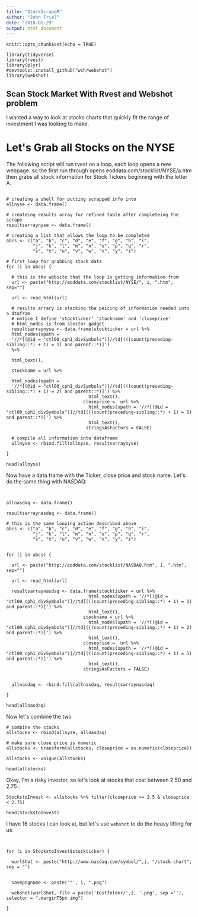 ```yaml
---
title: "StockScrapeR"
author: "John Friel"
date: '2018-01-29'
output: html_document
---
```


```{r setup, include=FALSE}
knitr::opts_chunk$set(echo = TRUE)

library(tidyverse)
library(rvest)
library(plyr)
#devtools::install_github("wch/webshot")
library(webshot)
```

## Scan Stock Market With Rvest and Webshot problem

I wanted a way to look at stocks charts that quickly fit the range of investment I was looking to make. 

# Let's Grab all Stocks on the NYSE

The following script will run rvest on a loop, each loop opens a new webpage. so the first run through opens eoddata.com/stocklist/NYSE/a.htm then grabs all stock information for Stock Tickers beginning with the letter A. 

```{r}

# creating a shell for putting scrapped info into
allnyse <- data.frame()

# createing results array for refined table after completeing the scrape
resultsarraynyse <- data.frame()

# creating a list that allows the loop to be completed
abcs <- c("a", "b", "c", "d", "e", "f", "g", "h", "i",
          "j", "k", "l", "m", "n", "o", "p", "q", "r",
          "s", "t", "u", "v", "w", "x", "y", "z")

# first loop for grabbing stock data
for (i in abcs) {
  
  # this is the website that the loop is getting information from
  url <- paste("http://eoddata.com/stocklist/NYSE/", i, ".htm", sep="")
  
  url <- read_html(url)
  
  # results arrary is stacking the peicing of information needed into a dtafram
  # notice I define 'stockticker' 'stockname' and 'closeprice' 
  # html_nodes is from slector gadget 
  resultsarraynyse <- data.frame(stockticker = url %>% 
  html_nodes(xpath =
  '//*[(@id = "ctl00_cph1_divSymbols")]//td[(((count(preceding-sibling::*) + 1) = 1) and parent::*)]')
  %>%
 
  html_text(), 
 
  stockname = url %>% 
  
  html_nodes(xpath = 
  '//*[(@id = "ctl00_cph1_divSymbols")]//td[(((count(preceding-sibling::*) + 1) = 2) and parent::*)]') %>%
                               html_text(),
                             closeprice =  url %>% 
                               html_nodes(xpath = '//*[(@id = "ctl00_cph1_divSymbols")]//td[(((count(preceding-sibling::*) + 1) = 5) and parent::*)]') %>%
                               html_text(),
                              stringsAsFactors = FALSE)
  
  # compile all information into dataframe
  allnyse <- rbind.fill(allnyse, resultsarraynyse)
  
}

head(allnyse)

```


Now  have a data frame with the Ticker, close price and stock name. Let's do the same thing with NASDAQ:

```{r}


allnasdaq <- data.frame()

resultsarraynasdaq <- data.frame()

# this is the same looping action described above
abcs <- c("a", "b", "c", "d", "e", "f", "g", "h", "i",
          "j", "k", "l", "m", "n", "o", "p", "q", "r",
          "s", "t", "u", "v", "w", "x", "y", "z")


for (i in abcs) {
  
  url <- paste("http://eoddata.com/stocklist/NASDAQ.htm", i, ".htm", sep="")
  
  url <- read_html(url)
  
  resultsarraynasdaq <- data.frame(stockticker = url %>% 
                               html_nodes(xpath = '//*[(@id = "ctl00_cph1_divSymbols")]//td[(((count(preceding-sibling::*) + 1) = 1) and parent::*)]') %>%
                               html_text(), 
                             stockname = url %>% 
                               html_nodes(xpath = '//*[(@id = "ctl00_cph1_divSymbols")]//td[(((count(preceding-sibling::*) + 1) = 2) and parent::*)]') %>%
                               html_text(),
                             closeprice =  url %>% 
                               html_nodes(xpath = '//*[(@id = "ctl00_cph1_divSymbols")]//td[(((count(preceding-sibling::*) + 1) = 5) and parent::*)]') %>%
                               html_text(),
                             stringsAsFactors = FALSE)
  
  
  allnasdaq <- rbind.fill(allnasdaq, resultsarraynasdaq)
  
}

head(allnasdaq)
```

Now let's combine the two 

```{r}
# combine the stocks
allstocks <- rbind(allnyse, allnasdaq)

# make sure close price is numeric
allstocks <- transform(allstocks, closeprice = as.numeric(closeprice))

allstocks <- unique(allstocks)

head(allstocks)

```

Okay, I'm a risky investor, so let's look at stocks that cost between 2.50 and 2.75 :

```{r}
StockstoInvest <- allstocks %>% filter(closeprice >= 2.5 & closeprice < 2.75)

head(StockstoInvest)

```

I have 16 stocks I can look at, but let's use `webshot` to do the heavy lifting for us:

```{r}


for (i in StockstoInvest$stockticker) {
 
  wurlShot <- paste("http://www.nasdaq.com/symbol/",i, "/stock-chart", sep = '')
 
  
  savepngname <- paste('"', i, ".png")
 
  webshot(wurlShot, file = paste('testfolder/',i, '.png', sep =''),  selector = ".marginT5px img")
 
}
```

